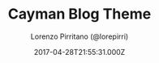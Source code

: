 ---
title: Cayman Blog Theme
github: https://github.com/lorepirri/cayman-blog
demo: https://lorepirri.github.io/cayman-blog/
author: Lorenzo Pirritano (@lorepirri)
ssg:
  - Jekyll
cms:
  - Markdown
date: 2017-04-28T21:55:31.000Z
description: Cayman Blog is a Jekyll theme for GitHub Pages, based on Cayman theme
draft: true
publish_date: '2017-04-28T21:55:31Z'
update_date: '2021-07-15T10:18:46Z'
github_star: 97
github_fork: 270
---